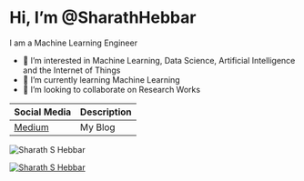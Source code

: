 # Hi, I’m @SharathHebbar

I am a Machine Learning Engineer

- 👀 I’m interested in Machine Learning, Data Science, Artificial Intelligence and the Internet of Things
- 🌱 I’m currently learning Machine Learning
- 💞️ I’m looking to collaborate on Research Works

| Social Media  | Description |
| ------------- | ------------- |
| [Medium ](https://medium.com/@sharathhebbar24)  | My Blog   |

<p align="left"> <img src="https://komarev.com/ghpvc/?username=SharathHebbar&label=Profile%20views&color=0e75b6&style=flat" alt="Sharath S Hebbar" /> </p>
<p align="left"> <a href="https://github.com/ryo-ma/github-profile-trophy"><img src="https://github-profile-trophy.vercel.app/?username=SharathHebbar" alt="Sharath S Hebbar" /></a> </p>

<!---
SharathHebbar/SharathHebbar is a ✨ special ✨ repository because its `README.md` (this file) appears on your GitHub profile.
You can click the Preview link to take a look at your changes.
--->
